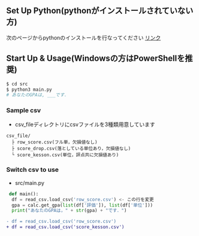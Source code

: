 ## Set Up Python(pythonがインストールされていない方)
次のページからpythonのインストールを行なってください [リンク](https://www.javadrive.jp/python/install/index1.html)

## Start Up & Usage(Windowsの方はPowerShellを推奨)
```sh
$ cd src
$ python3 main.py
# あなたのGPAは, ___です．
```
### Sample csv
- csv_fileディレクトリにcsvファイルを3種類用意しています

```
csv_file/
  ├ row_score.csv(フル単，欠損値なし)
  ├ score_drop.csv(落としている単位あり，欠損値なし)
  └ score_kesson.csv(単位，評点共に欠損値あり)
```

### Switch csv to use
- src/main.py
``` py diff
 def main():
  df = read_csv.load_csv('row_score.csv') <- この行を変更
  gpa = calc.get_gpa(list(df['評価']), list(df['単位']))
  print("あなたのGPAは，" + str(gpa) + "です．")
```

```diff
- df = read_csv.load_csv('row_score.csv')
+ df = read_csv.load_csv('score_kesson.csv')
```
